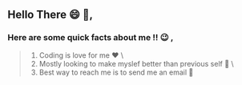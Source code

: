 ## Hello There :smile: :wave:, 

### Here are some quick facts about me !! :wink: , 

> 1) Coding is love for me :heart: \
> 2) Mostly looking to make myslef better than previous self :open_hands: \
> 3) Best way to reach me is to send me an email :eyes: 
